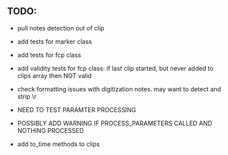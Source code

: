 ## TODO:
  * pull notes detection out of clip
  * add tests for marker class
  * add tests for fcp class
  * add validity tests for fcp class: if last clip started, but never added to clips array then NOT valid
  * check formatting issues with digitization notes.  may want to detect and strip \r<CHAPTER> 
  * NEED TO TEST PARAMTER PROCESSING
  * POSSIBLY ADD WARNING IF PROCESS_PARAMETERS CALLED AND NOTHING PROCESSED


  * add to_time methods to clips
